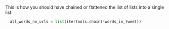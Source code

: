This is how you should have chained or flattened the list of lists into a single list:

```python
  all_words_no_urls = list(itertools.chain(*words_in_tweet))
```

#### 
